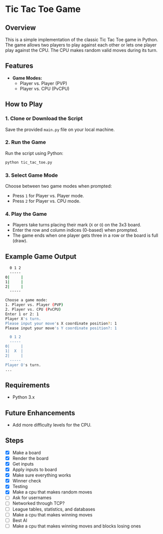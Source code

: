 # Tic Tac Toe Game

## Overview
This is a simple implementation of the classic Tic Tac Toe game in Python. The game allows two players to play against each other or lets one player play against the CPU. The CPU makes random valid moves during its turn.

## Features
- **Game Modes:**
  - Player vs. Player (PVP)
  - Player vs. CPU (PvCPU)

## How to Play
### 1. Clone or Download the Script
Save the provided `main.py` file on your local machine.

### 2. Run the Game
Run the script using Python:
```bash
python tic_tac_toe.py
```

### 3. Select Game Mode
Choose between two game modes when prompted:
- Press `1` for Player vs. Player mode.
- Press `2` for Player vs. CPU mode.

### 4. Play the Game
- Players take turns placing their mark (`X` or `O`) on the 3x3 board.
- Enter the row and column indices (0-based) when prompted.
- The game ends when one player gets three in a row or the board is full (draw).

## Example Game Output
``` bash
  0 1 2 
  -----
0|     |
1|     |
2|     |
  -----

Choose a game mode:
1. Player vs. Player (PVP)
2. Player vs. CPU (PvCPU)
Enter 1 or 2: 1
Player X's turn.
Please input your move's X coordinate position?: 1
Please input your move's Y coordinate position?: 1

  0 1 2 
  -----
0|     |
1|  X  |
2|     |
  -----
Player O's turn.
...
```

## Requirements
- Python 3.x

## Future Enhancements
- Add more difficulty levels for the CPU.

## Steps
- [x] Make a board
- [x] Render the board
- [x] Get inputs
- [x] Apply inputs to board
- [x] Make sure everything works
- [x] Winner check
- [x] Testing
- [x] Make a cpu that makes random moves
- [ ] Ask for usernames
- [ ] Networked through TCP?
- [ ] League tables, statistics, and databases
- [ ] Make a cpu that makes winning moves
- [ ] Best AI 
- [ ] Make a cpu that makes winning moves and blocks losing ones
